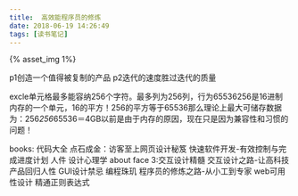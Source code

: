 ```yaml
---
title:  高效能程序员的修炼
date: 2018-06-19 14:26:49
tags: [读书笔记]
---
```


{% asset_img 1%}

p1创造一个值得被复制的产品
p2迭代的速度胜过迭代的质量

excle单元格最多能容纳256个字符。最多列为256列，行为65536256是16进制内存的一个单元，16的平方！256的平方等于65536那么理论上最大可储存数据为：256*256*65536＝4GB以前是由于内存的原因，现在只是因为兼容性和习惯的问题！

books:
代码大全
点石成金：访客至上网页设计秘笈
快速软件开发-有效控制与完成进度计划
人件
设计心理学
about face 3:交互设计精髓
交互设计之路-让高科技产品回归人性
GUI设计禁忌
编程珠玑
程序员的修炼之路-从小工到专家
web可用性设计
精通正则表达式

